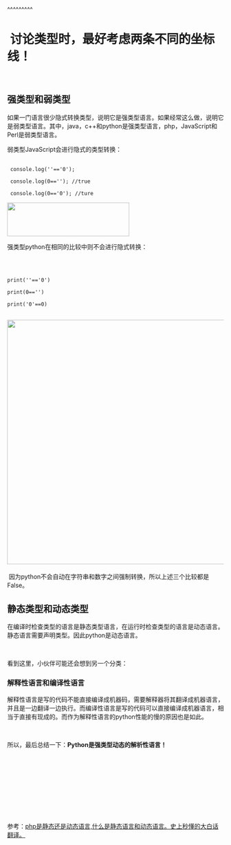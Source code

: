 
<BlogInfo title="《流畅的python》学习笔记之python是什么类型的语言？" author="白日梦想猿" pv=0 read_times=0 pre_cost_time=40 category="《流畅的python》" tag_list="['动态', '强类型', '解析性']" create_time="2022.04.03 16:32:08.172840" update_time="2022.10.15 20:58:33" />

^^^^^^^^^
<h1>&nbsp;讨论类型时，最好考虑两条不同的坐标线！</h1>

<p>&nbsp;</p>

<h2>强类型和弱类型</h2>

<p>如果一门语言很少隐式转换类型，说明它是强类型语言。如果经常这么做，说明它是弱类型语言。其中，java，c++和python是强类型语言，php，JavaScript和Perl是弱类型语言。</p>

<p>弱类型JavaScript会进行隐式的类型转换：</p>

<pre>
<code> console.log(&#39;&#39;==&#39;0&#39;);
 console.log(0==&#39;&#39;); //true
 console.log(0==&#39;0&#39;); //ture</code></pre>

<p><img alt="" src="https://img-blog.csdnimg.cn/7510f2bfbd30421c838e9045c71ddc48.png" style="height:78px; width:284px" /></p>

<p>强类型python在相同的比较中则不会进行隐式转换：</p>

<p>&nbsp;</p>

<pre>
<code>print(&#39;&#39;==&#39;0&#39;)
print(0==&#39;&#39;)
print(&#39;0&#39;==0)</code></pre>

<h2><img src="..image/2022/04/03/image-20220403163156-1.png" style="height:567px; width:688px" /></h2>

<p>&nbsp;因为python不会自动在字符串和数字之间强制转换，所以上述三个比较都是False。</p>

<h2>静态类型和动态类型</h2>

<p>在编译时检查类型的语言是静态类型语言，在运行时检查类型的语言是动态语言。静态语言需要声明类型。因此python是动态语言。</p>

<p>&nbsp;</p>

<p>看到这里，小伙伴可能还会想到另一个分类：</p>

<h3>解释性语言和编译性语言</h3>

<p>解释性语言是写的代码不能直接编译成机器码，需要解释器将其翻译成机器语言，并且是一边翻译一边执行。而编译性语言是写的代码可以直接编译成机器语言，相当于直接有现成的。而作为解释性语言的python性能的慢的原因也是如此。</p>

<p>&nbsp;</p>

<p>所以，最后总结一下：<strong>Python是强类型动态的解析性语言！</strong></p>

<p>&nbsp;</p>

<p>&nbsp;</p>

<p>&nbsp;</p>

<p>&nbsp;</p>

<p>&nbsp;</p>

<p>参考：<a class="link-info" href="https://blog.csdn.net/weixin_42510060/article/details/115758489?ops_request_misc=%257B%2522request%255Fid%2522%253A%2522164897391616781685314952%2522%252C%2522scm%2522%253A%252220140713.130102334.pc%255Fall.%2522%257D&amp;request_id=164897391616781685314952&amp;biz_id=0&amp;utm_medium=distribute.pc_search_result.none-task-blog-2~all~first_rank_ecpm_v1~rank_v31_ecpm-1-115758489.142^v5^pc_search_insert_es_download,157^v4^control&amp;utm_term=%E9%9D%99%E6%80%81%E8%AF%AD%E8%A8%80%E5%BF%AB%E5%8A%A8%E6%80%81%E8%AF%AD%E8%A8%80%E6%85%A2&amp;spm=1018.2226.3001.4187" title="php是静态还是动态语言,什么是静态语言和动态语言。史上秒懂的大白话翻译。">php是静态还是动态语言,什么是静态语言和动态语言。史上秒懂的大白话翻译。</a></p>

